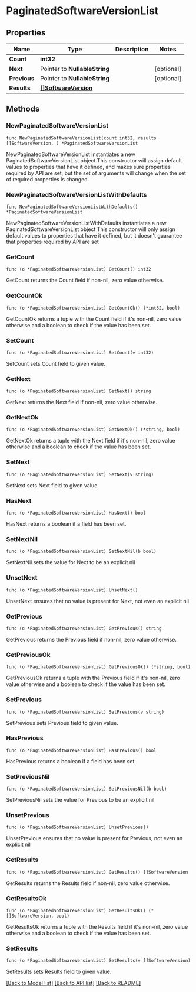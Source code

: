 # PaginatedSoftwareVersionList

## Properties

Name | Type | Description | Notes
------------ | ------------- | ------------- | -------------
**Count** | **int32** |  | 
**Next** | Pointer to **NullableString** |  | [optional] 
**Previous** | Pointer to **NullableString** |  | [optional] 
**Results** | [**[]SoftwareVersion**](SoftwareVersion.md) |  | 

## Methods

### NewPaginatedSoftwareVersionList

`func NewPaginatedSoftwareVersionList(count int32, results []SoftwareVersion, ) *PaginatedSoftwareVersionList`

NewPaginatedSoftwareVersionList instantiates a new PaginatedSoftwareVersionList object
This constructor will assign default values to properties that have it defined,
and makes sure properties required by API are set, but the set of arguments
will change when the set of required properties is changed

### NewPaginatedSoftwareVersionListWithDefaults

`func NewPaginatedSoftwareVersionListWithDefaults() *PaginatedSoftwareVersionList`

NewPaginatedSoftwareVersionListWithDefaults instantiates a new PaginatedSoftwareVersionList object
This constructor will only assign default values to properties that have it defined,
but it doesn't guarantee that properties required by API are set

### GetCount

`func (o *PaginatedSoftwareVersionList) GetCount() int32`

GetCount returns the Count field if non-nil, zero value otherwise.

### GetCountOk

`func (o *PaginatedSoftwareVersionList) GetCountOk() (*int32, bool)`

GetCountOk returns a tuple with the Count field if it's non-nil, zero value otherwise
and a boolean to check if the value has been set.

### SetCount

`func (o *PaginatedSoftwareVersionList) SetCount(v int32)`

SetCount sets Count field to given value.


### GetNext

`func (o *PaginatedSoftwareVersionList) GetNext() string`

GetNext returns the Next field if non-nil, zero value otherwise.

### GetNextOk

`func (o *PaginatedSoftwareVersionList) GetNextOk() (*string, bool)`

GetNextOk returns a tuple with the Next field if it's non-nil, zero value otherwise
and a boolean to check if the value has been set.

### SetNext

`func (o *PaginatedSoftwareVersionList) SetNext(v string)`

SetNext sets Next field to given value.

### HasNext

`func (o *PaginatedSoftwareVersionList) HasNext() bool`

HasNext returns a boolean if a field has been set.

### SetNextNil

`func (o *PaginatedSoftwareVersionList) SetNextNil(b bool)`

 SetNextNil sets the value for Next to be an explicit nil

### UnsetNext
`func (o *PaginatedSoftwareVersionList) UnsetNext()`

UnsetNext ensures that no value is present for Next, not even an explicit nil
### GetPrevious

`func (o *PaginatedSoftwareVersionList) GetPrevious() string`

GetPrevious returns the Previous field if non-nil, zero value otherwise.

### GetPreviousOk

`func (o *PaginatedSoftwareVersionList) GetPreviousOk() (*string, bool)`

GetPreviousOk returns a tuple with the Previous field if it's non-nil, zero value otherwise
and a boolean to check if the value has been set.

### SetPrevious

`func (o *PaginatedSoftwareVersionList) SetPrevious(v string)`

SetPrevious sets Previous field to given value.

### HasPrevious

`func (o *PaginatedSoftwareVersionList) HasPrevious() bool`

HasPrevious returns a boolean if a field has been set.

### SetPreviousNil

`func (o *PaginatedSoftwareVersionList) SetPreviousNil(b bool)`

 SetPreviousNil sets the value for Previous to be an explicit nil

### UnsetPrevious
`func (o *PaginatedSoftwareVersionList) UnsetPrevious()`

UnsetPrevious ensures that no value is present for Previous, not even an explicit nil
### GetResults

`func (o *PaginatedSoftwareVersionList) GetResults() []SoftwareVersion`

GetResults returns the Results field if non-nil, zero value otherwise.

### GetResultsOk

`func (o *PaginatedSoftwareVersionList) GetResultsOk() (*[]SoftwareVersion, bool)`

GetResultsOk returns a tuple with the Results field if it's non-nil, zero value otherwise
and a boolean to check if the value has been set.

### SetResults

`func (o *PaginatedSoftwareVersionList) SetResults(v []SoftwareVersion)`

SetResults sets Results field to given value.



[[Back to Model list]](../README.md#documentation-for-models) [[Back to API list]](../README.md#documentation-for-api-endpoints) [[Back to README]](../README.md)


